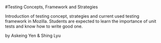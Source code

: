 #Testing Concepts, Framework and Strategies

Introduction of testing concept, strategies and current used testing framework in Mozilla. Students are expected to learn the importance of unit tests and know how to write good one.

by Askeing Yen & Shing Lyu
